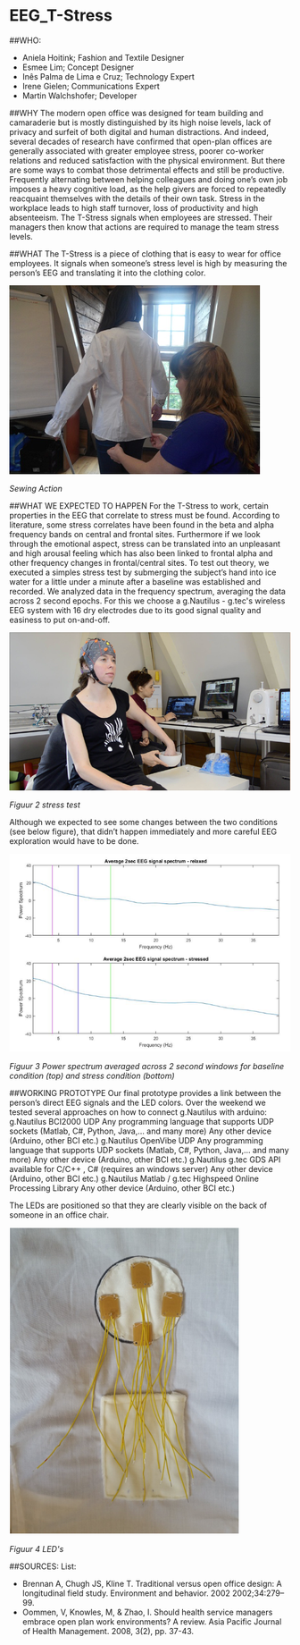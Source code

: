 # EEG_T-Stress

##WHO:
- Aniela Hoitink; Fashion and Textile Designer 
- Esmee Lim; Concept Designer 
- Inês Palma de Lima e Cruz; Technology Expert 
- Irene Gielen; Communications Expert 
- Martin Walchshofer; Developer 

##WHY
The modern open office was designed for team building and camaraderie but is mostly distinguished by its high noise levels, lack of privacy and surfeit of both digital and human distractions. And indeed, several decades of research have confirmed that open-plan offices are generally associated with greater employee stress, poorer co-worker relations and reduced satisfaction with the physical environment. But there are some ways to combat those detrimental effects and still be productive. Frequently alternating between helping colleagues and doing one’s own job imposes a heavy cognitive load, as the help givers are forced to repeatedly reacquaint themselves with the details of their own task. Stress in the workplace leads to high staff turnover, loss of productivity and high absenteeism.
 The T-Stress signals when employees are stressed. Their managers then know that actions are required to manage the team stress levels.

##WHAT
The T-Stress is a piece of clothing that is easy to wear for office employees. It signals when someone’s stress level is high by measuring the person’s EEG and translating it into the clothing color.

![image](https://github.com/HackTheBrain/EEG_T-Stress/blob/master/images/Schermafbeelding%202.png)

*Sewing Action*

##WHAT WE EXPECTED TO HAPPEN
For the T-Stress to work, certain properties in the EEG that correlate to stress must be found.
According to literature, some stress correlates have been found in the beta and alpha frequency bands on central and frontal sites. Furthermore if we look through the emotional aspect, stress can be translated into an unpleasant and high arousal feeling which has also been linked to frontal alpha and other frequency changes in frontal/central sites.
To test out theory, we executed a simples stress test by submerging the subject’s hand into ice water for a little under a minute after a baseline was established and recorded. We analyzed data in the frequency spectrum, averaging the data across 2 second epochs.
For this we choose a g.Nautilus - g.tec's wireless EEG system with 16 dry electrodes due to its good signal quality and easiness to put on-and-off. 

![image](https://github.com/HackTheBrain/EEG_T-Stress/blob/master/images/Schermafbeelding%203.png)

*Figuur 2 stress test*

Although we expected to see some changes between the two conditions (see below figure), that didn’t happen immediately and more careful EEG exploration would have to be done. 

![image](https://github.com/HackTheBrain/EEG_T-Stress/blob/master/images/Schermafbeelding%201.png)

*Figuur 3 Power spectrum averaged across 2 second windows for baseline condition (top) and stress condition (bottom)*

##WORKING PROTOTYPE
Our final prototype provides a link between the person’s direct EEG signals and the LED colors. 
Over the weekend we tested several approaches on how to connect g.Nautilus with arduino:
g.Nautilus  BCI2000  UDP  Any programming language that supports UDP sockets (Matlab, C#, Python, Java,… and many more)  Any other device (Arduino, other BCI etc.)
g.Nautilus  OpenVibe  UDP  Any programming language that supports UDP sockets (Matlab, C#, Python, Java,… and many more)  Any other device (Arduino, other BCI etc.)
g.Nautilus  g.tec GDS API available for C/C++ , C# (requires an windows server)  Any other device (Arduino, other BCI etc.)
g.Nautilus  Matlab / g.tec Highspeed Online Processing Library  Any other device (Arduino, other BCI etc.)

The LEDs are positioned so that they are clearly visible on the back of someone in an office chair. 

![image](https://github.com/HackTheBrain/EEG_T-Stress/blob/master/images/Schermafbeelding%204.png)

*Figuur 4 LED's*

##SOURCES:
List: 

- Brennan A, Chugh JS, Kline T. Traditional versus open office design: A longitudinal field study. Environment and behavior. 2002 2002;34:279–99. 
- Oommen, V, Knowles, M, & Zhao, I. Should health service managers embrace open plan work environments? A review. Asia Pacific Journal of Health Management. 2008, 3(2), pp. 37-43.


